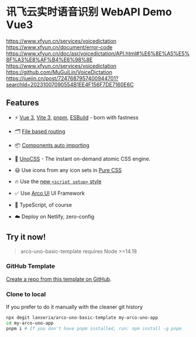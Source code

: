# 讯飞云实时语音识别 WebAPI Demo Vue3

https://www.xfyun.cn/services/voicedictation
https://www.xfyun.cn/document/error-code
https://www.xfyun.cn/doc/asr/voicedictation/API.html#%E6%8E%A5%E5%8F%A3%E8%AF%B4%E6%98%8E
https://www.xfyun.cn/services/voicedictation
https://github.com/MuGuiLin/VoiceDictation
https://juejin.cn/post/7247687957400944701?searchId=20231007090554B1EE4F156F7DE7160E6C

## Features

- ⚡️ [Vue 3](https://github.com/vuejs/core), [Vite 3](https://github.com/vitejs/vite), [pnpm](https://pnpm.io/), [ESBuild](https://github.com/evanw/esbuild) - born with fastness

- 🗂 [File based routing](./src/pages)

- 📦 [Components auto importing](./src/components)

- 🎨 [UnoCSS](https://github.com/antfu/unocss) - The instant on-demand atomic CSS engine.

- 😃 Use icons from any icon sets in [Pure CSS](https://github.com/antfu/unocss/tree/main/packages/preset-icons)

- 🔥 Use the [new `<script setup>` style](https://github.com/vuejs/rfcs/pull/227)

- ✅ Use [Arco UI](https://arco.design/vue/docs/start) UI Framework

- 🦾 TypeScript, of course

- ☁️ Deploy on Netlify, zero-config

## Try it now!

> arco-uno-basic-template requires Node >=14.18

### GitHub Template

[Create a repo from this template on GitHub](https://github.com/lanseria/arco-uno-basic-template/generate).

### Clone to local

If you prefer to do it manually with the cleaner git history

```bash
npx degit lanseria/arco-uno-basic-template my-arco-uno-app
cd my-arco-uno-app
pnpm i # If you don't have pnpm installed, run: npm install -g pnpm
```

